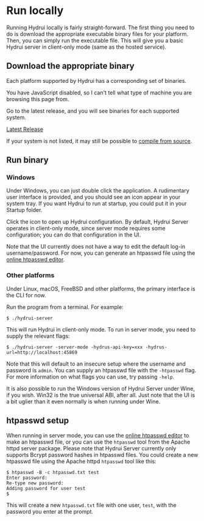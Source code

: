 # Run locally

Running Hydrui locally is fairly straight-forward. The first thing you need to do is download the appropriate executable binary files for your platform. Then, you can simply run the executable file. This will give you a basic Hydrui server in client-only mode (same as the hosted service).

## Download the appropriate binary

Each platform supported by Hydrui has a corresponding set of binaries.

<p>
<script>
;;(function() {
  const prefix = "The machine you are browsing this page from seems to be ";
  if (window.navigator.userAgent.match(/PlayStation/i)) {
    document.write(prefix + "a PlayStation?");
  } else if (window.navigator.platform.match(/iPhone/i)) {
    document.write(prefix + "an iPhone.");
  } else if (window.navigator.platform.match(/iPad/i)) {
    document.write(prefix + "an iPad.");
  } else if (window.navigator.platform.match(/Android/i) || window.navigator.userAgent.match(/Android/i)) {
    if (window.navigator.platform.match(/x86_64/i)) {
      document.write(prefix + "using Android on the AMD64 architecture.");
    } else if (window.navigator.platform.match(/aarch64/i)) {
      document.write(prefix + "using Android on the ARM64 architecture.");
    } else if (window.navigator.platform.match(/armv/i)) {
      document.write(prefix + "using Android on the ARM architecture.");
    } else {
      document.write(prefix + "an Android device.");
    }
  } else if (window.navigator.platform.match(/Linux/i)) {
    if (window.navigator.platform.match(/x86_64/i)) {
      document.write(prefix + "using Linux on the AMD64 architecture.");
    } else if (window.navigator.platform.match(/i686/i)) {
      document.write(prefix + "using Linux on the 386 architecture.");
    } else if (window.navigator.platform.match(/aarch64/i)) {
      document.write(prefix + "using Linux on the ARM64 architecture.");
    } else if (window.navigator.platform.match(/armv/i)) {
      document.write(prefix + "using Linux on the ARM architecture.");
    } else if (window.navigator.platform.match(/ppc64/i)) {
      document.write(prefix + "using Linux on the PPC64 architecture. Very cool.");
    } else if (window.navigator.platform.match(/mips/i)) {
      document.write(prefix + "using Linux on the MIPS architecture. Really?");
    } else {
      document.write(prefix + "using Linux, but I can't determine the CPU architecture.");
    }
  } else if (window.navigator.platform.match(/FreeBSD/i)) {
    if (window.navigator.platform.match(/x86_64/i)) {
      document.write(prefix + "using FreeBSD on the AMD64 architecture.");
    } else if (window.navigator.platform.match(/i686/i)) {
      document.write(prefix + "using FreeBSD on the 386 architecture.");
    } else {
      document.write(prefix + "using FreeBSD, but I can't determine the CPU architecture.");
    }
  } else if (window.navigator.platform.match(/Macintosh|MacIntel/i)) {
    document.write(prefix + "using macOS.");
  } else if (window.navigator.platform.match(/MacPPC/i)) {
    document.write(prefix + "using macOS on PowerPC");
  } else if (window.navigator.platform.match(/Mac68K/i)) {
    document.write(prefix + "using MacOS on a Motorola 68000 series. Would be very cool, but you're probably lying.");
  } else if (window.navigator.platform.match(/Win16/i)) {
    document.write(prefix + "using 16-bit Windows. Really?");
  } else if (window.navigator.platform.match(/Win32/i)) {
    document.write(prefix + "using Windows.");
  } else {
    document.write("I can't tell what type of machine you are browsing this page from.")
  }
})();
</script>
<noscript>
  You have JavaScript disabled, so I can't tell what type of machine you are browsing this page from.
</noscript>
</p>

Go to the latest release, and you will see binaries for each supported system.

<a href="https://github.com/hydrui/hydrui/releases/latest/" class="button button-primary">Latest Release</a>

If your system is not listed, it may still be possible to [compile from source](../compile-from-source/).

## Run binary

### Windows

Under Windows, you can just double click the application. A rudimentary user interface is provided, and you should see an icon appear in your system tray. If you want Hydrui to run at startup, you could put it in your Startup folder.

Click the icon to open up Hydrui configuration. By default, Hydrui Server operates in client-only mode, since server mode requires some configuration; you can do that configuration in the UI.

Note that the UI currently does not have a way to edit the default log-in username/password. For now, you can generate an htpasswd file using the [online htpasswd editor](/tools/htpasswd/).

### Other platforms

Under Linux, macOS, FreeBSD and other platforms, the primary interface is the CLI for now.

Run the program from a terminal. For example:

```console
$ ./hydrui-server
```

This will run Hydrui in client-only mode. To run in server mode, you need to supply the relevant flags:

```console
$ ./hydrui-server -server-mode -hydrus-api-key=xxx -hydrus-url=http://localhost:45869
```

Note that this will default to an insecure setup where the username and password is `admin`. You can supply an htpasswd file with the `-htpasswd` flag. For more information on what flags you can use, try passing `-help`.

It is also possible to run the Windows version of Hydrui Server under Wine, if you wish. Win32 is the true universal ABI, after all. Just note that the UI is a bit uglier than it even normally is when running under Wine.

## htpasswd setup

When running in server mode, you can use the [online htpasswd editor](/tools/htpasswd/) to make an htpasswd file, or you can use the `htpasswd` tool from the Apache httpd server package. Please note that Hydrui Server currently only supports Bcrypt password hashes in htpasswd files. You could create a new htpasswd file using the Apache httpd `htpasswd` tool like this:

```console
$ htpasswd -B -c htpasswd.txt test
Enter password:
Re-type new password:
Adding password for user test
$
```

This will create a new `htpasswd.txt` file with one user, `test`, with the password you enter at the prompt.
